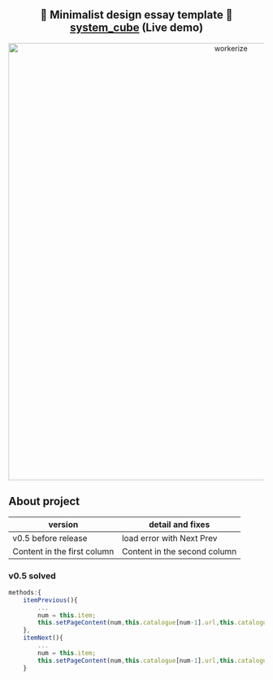 <h2 align="center">
  🔖 Minimalist design essay template 📎 <a href="https://0x66you.github.io/system_cube/">system_cube</a>&nbsp;(Live demo)
</h2>

<p align="center"><img src="https://i.postimg.cc/WpJVCQKQ/LIST-UM-2.png" width="860" alt="workerize"></p>

## About project
version | detail and fixes
------------ | -------------
v0.5 before release | load error with Next Prev
Content in the first column | Content in the second column
### v0.5 solved
```js
methods:{
    itemPrevious(){
        ...
        num = this.item;
        this.setPageContent(num,this.catalogue[num-1].url,this.catalogue[num-1].id)
    },
    itemNext(){
        ...
        num = this.item;
        this.setPageContent(num,this.catalogue[num-1].url,this.catalogue[num-1].id)
    }
```
